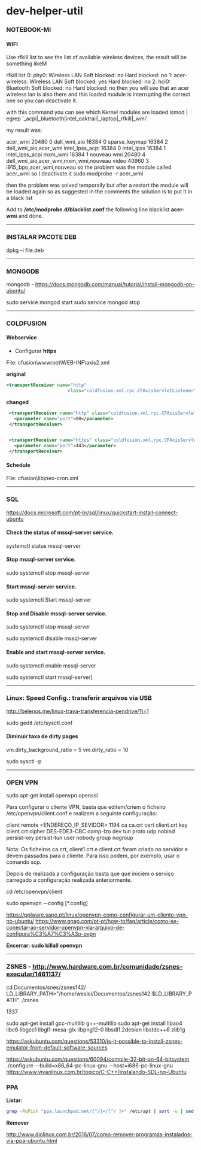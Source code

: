# dev-helper-util

### NOTEBOOK-MI

#### WIFI
Use rfkill list to see the list of available wireless devices, the result will be something likeM

   rfkill list
        0: phy0: Wireless LAN
            Soft blocked: no
            Hard blocked: no
        1: acer-wireless: Wireless LAN
            Soft blocked: yes
            Hard blocked: no
        2: hci0: Bluetooth
            Soft blocked: no
            Hard blocked: no
then you will see that an acer wireless lan is also there and this loaded module is interrupting the correct one so you can deactivate it.

with this command you can see which Kernel modules are loaded lsmod | egrep '_acpi|_bluetooth|intel_oaktrail|_laptop|_rfkill|_wmi'

my result was:

acer_wmi               20480  0
dell_wmi_aio           16384  0
sparse_keymap          16384  2 dell_wmi_aio,acer_wmi
intel_lpss_acpi        16384  0
intel_lpss             16384  1 intel_lpss_acpi
mxm_wmi                16384  1 nouveau
wmi                    20480  4 dell_wmi_aio,acer_wmi,mxm_wmi,nouveau
video                  40960  3 i915_bpo,acer_wmi,nouveau
so the problem was the module called acer_wmi so I deactivate it sudo modprobe -r acer_wmi

then the problem was solved temporally but after a restart the module will be loaded again so as suggested in the comments the solution is to put it in a black list

Add to **/etc/modprobe.d/blacklist.conf** the following line blacklist **acer-wmi** and done.

_________________________________________________________________________________
### INSTALAR PACOTE DEB
dpkg -i file.deb

_________________________________________________________________________________
### MONGODB

mongodb - https://docs.mongodb.com/manual/tutorial/install-mongodb-on-ubuntu/

sudo service mongod start
sudo service mongod stop

_________________________________________________________________________________
### COLDFUSION

#### Webservice

* Configurar **https**

File: cfusion\wwwroot\WEB-INF\axis2.xml

**original**
```xml
<transportReceiver name="http"
                       class="coldfusion.xml.rpc.CFAxisServletListener"/>
```

**changed**
```xml
 <transportReceiver name="http" class="coldfusion.xml.rpc.CFAxisServletListener">
   <parameter name="port">80</parameter>
 </transportReceiver>


 <transportReceiver name="https" class="coldfusion.xml.rpc.CFAxisServletListener">
   <parameter name="port">443</parameter>
 </transportReceiver>
```

#### Schedule

File: cfusion\lib\neo-cron.xml
_________________________________________________________________________________
### SQL
https://docs.microsoft.com/pt-br/sql/linux/quickstart-install-connect-ubuntu

#### Check the status of mssql-server service.

systemctl status mssql-server


#### Stop mssql-server service.

sudo systemctl stop mssql-server 

#### Start mssql-server service.

sudo systemctl Start mssql-server


#### Stop and Disable mssql-server service.

sudo systemctl stop mssql-server

sudo systemctl disable mssql-server

#### Enable and start mssql-server service.

sudo systemctl enable mssql-server

sudo systemctl start mssql-server]
_________________________________________________________________________________
### Linux: Speed Config.: transferir arquivos via USB

http://belenos.me/linux-trava-transferencia-pendrive/?i=1

sudo gedit /etc/sysctl.conf	

#### Diminuir taxa de dirty pages
vm.dirty_background_ratio = 5
vm.dirty_ratio = 10

sudo sysctl -p	

_________________________________________________________________________________
### OPEN VPN

sudo apt-get install openvpn openssl

Para configurar o cliente VPN, basta que editem/criem o ficheiro /etc/openvpn/client.conf e realizem a seguinte configuração:

client
remote <ENDEREÇO_IP_SEVIDOR> 1194
ca ca.crt
cert client.crt
key client.crt
cipher DES-EDE3-CBC
comp-lzo
dev tun
proto udp
nobind
persist-key
persist-tun
user nobody
group nogroup


Nota: Os ficheiros ca.crt, client1.crt e client.crt foram criado no servidor e devem passados para o cliente. Para isso podem, por exemplo, usar o comando scp.

Depois de realizada a configuração basta que que iniciem o serviço carregado a configuração realizada anteriormente.

cd /etc/openvpn/client

sudo openvpn --config [*.config]


https://pplware.sapo.pt/linux/openvpn-como-configurar-um-cliente-vpn-no-ubuntu/
https://www.qnap.com/pt-pt/how-to/faq/article/como-se-conectar-ao-servidor-openvpn-via-arquivo-de-configura%C3%A7%C3%A3o-ovpn

**Encerrar: sudo killall openvpn**

_________________________________________________________________________________
### ZSNES - http://www.hardware.com.br/comunidade/zsnes-executar/1461137/
cd Documentos/snes/zsnes142/
LD_LIBRARY_PATH="/home/weslei/Documentos/zsnes142:$LD_LIBRARY_PATH" ./zsnes

1337

sudo apt-get install gcc-multilib g++-multilib
sudo apt-get install libao4 libc6 libgcc1 libgl1-mesa-glx libpng12-0 libsdl1.2debian libstdc++6 zlib1g

https://askubuntu.com/questions/53310/is-it-possible-to-install-zsnes-emulator-from-default-software-sources

https://askubuntu.com/questions/60094/compile-32-bit-on-64-bitsystem
./configure --build=x86_64-pc-linux-gnu --host=i686-pc-linux-gnu
https://www.vivaolinux.com.br/topico/C-C++/instalando-SDL-no-Ubuntu

### PPA

**Listar:**

```bash
grep -RoPish "ppa.launchpad.net/[^/]+/[^/ ]+" /etc/apt | sort -u | sed -r 's/\.[^/]+\//:/'
```

**Remover**

http://www.diolinux.com.br/2016/07/como-remover-programas-instalados-via-ppa-ubuntu.html
